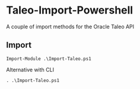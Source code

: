 # Taleo-Import-Powershell
A couple of import methods for the Oracle Taleo API

## Import
```Import-Module .\Import-Taleo.ps1```

Alternative with CLI
```
. .\Import-Taleo.ps1
```

